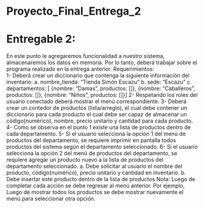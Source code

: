 # Proyecto_Final_Entrega_2
 
# Entregable 2:  

En este punto le agregaremos funcionalidad a nuestro sistema, almacenaremos los datos en  memoria. Por lo tanto, deberá trabajar sobre el programa realizado en la entrega anterior. 
Requerimientos:   
1- Deberá crear un diccionario que contenga la siguiente información del inventario: a. nombre_tienda: “Tienda Simón Escazu” 
b. sede: “Escazu” 
c. departamentos: [ 
{nombre: “Damas”, 
productos: []}, 
{nombre: “Caballeros”, 
productos: []}, 
{nombre: “Niños”, 
productos: []}] 
2- Respetando los roles del usuario conectado deberá mostrar el menú correspondiente. 3- Deberá crear un contedor de productos (lista/arreglo), el cual debe contener un  diccionario para cada producto el cual debe ser capaz de almacenar un código(numérico),  nombre, precio unitario y cantidad para cada producto.  
4- Como se observa en el punto 1 existe una lista de productos dentro de cada  departamento. 
5- Si el usuario selecciona la opción 1 del menú de productos del departamento, se requiere  imprimir en pantalla todos productos del sistema según el departamento seleccionado. 6- Si el usuario selecciona la opción 2 del menú de productos del departamento, se requiere  agregar un producto nuevo a la lista de productos del departamento seleccionado. a. Debe solicitar al usuario el nombre del producto, código(numérico), precio  unitario y cantidad en inventario. 
b. Debe insertar este producto dentro de la lista de productos 
Nota: Luego de completar cada acción se debe regresar al menú anterior. Por ejemplo, Luego de  mostrar todos los productos se debe mostrar nuevamente el menú para seleccionar otra opción.
